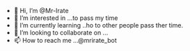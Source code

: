 - 👋 Hi, I’m @Mr-Irate
- 👀 I’m interested in ...to pass my time
- 🌱 I’m currently learning ..ho to other people pass ther time.
- 💞️ I’m looking to collaborate on ...
- 📫 How to reach me ...@mrirate_bot

<!---
Mr-Irate/Mr-Irate is a ✨ special ✨ repository because its `README.md` (this file) appears on your GitHub profile.
You can click the Preview link to take a look at your changes.
--->
